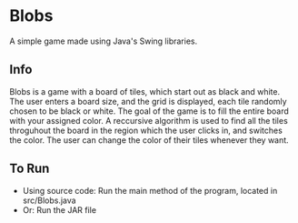 # Blobs
A simple game made using Java's Swing libraries.

## Info
Blobs is a game with a board of tiles, which start out as black and white. The user enters a board size, and the grid is displayed, each tile randomly chosen to be black or white. The goal of the game is to fill the entire board with your assigned color. A reccursive algorithm is used to find all the tiles throguhout the board in the region which the user clicks in, and switches the color. The user can change the color of their tiles whenever they want.

## To Run
- Using source code: Run the main method of the program, located in src/Blobs.java
- Or: Run the JAR file
